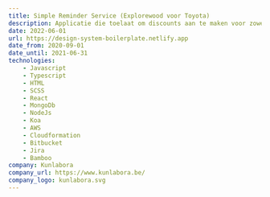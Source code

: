 ```yaml
---
title: Simple Reminder Service (Explorewood voor Toyota)
description: Applicatie die toelaat om discounts aan te maken voor zowel de verkoop van een wagen, als voor de after-sales diensten.
date: 2022-06-01
url: https://design-system-boilerplate.netlify.app
date_from: 2020-09-01
date_until: 2021-06-31
technologies:
    - Javascript
    - Typescript
    - HTML
    - SCSS
    - React
    - MongoDb
    - NodeJs
    - Koa
    - AWS
    - Cloudformation
    - Bitbucket
    - Jira
    - Bamboo
company: Kunlabora
company_url: https://www.kunlabora.be/
company_logo: kunlabora.svg
---
```


